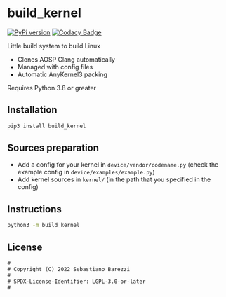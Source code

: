 # build_kernel

[![PyPi version](https://img.shields.io/pypi/v/build_kernel)](https://pypi.org/project/build_kernel/)
[![Codacy Badge](https://app.codacy.com/project/badge/Grade/83567b747b614dc7892e1c2c1bf8cbd9)](https://www.codacy.com/gh/SebaUbuntu/android-kernel-builder/dashboard?utm_source=github.com&amp;utm_medium=referral&amp;utm_content=SebaUbuntu/android-kernel-builder&amp;utm_campaign=Badge_Grade)

Little build system to build Linux

-   Clones AOSP Clang automatically
-   Managed with config files
-   Automatic AnyKernel3 packing

Requires Python 3.8 or greater

## Installation

```sh
pip3 install build_kernel
```

## Sources preparation

-   Add a config for your kernel in `device/vendor/codename.py` (check the example config in `device/examples/example.py`)
-   Add kernel sources in `kernel/` (in the path that you specified in the config)

## Instructions

```sh
python3 -m build_kernel
```

## License

```
#
# Copyright (C) 2022 Sebastiano Barezzi
#
# SPDX-License-Identifier: LGPL-3.0-or-later
#
```
